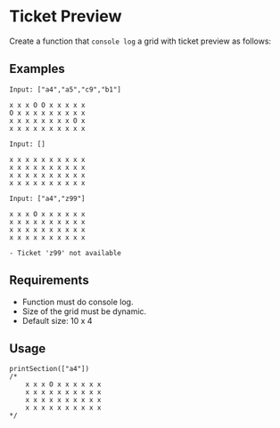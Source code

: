 # Ticket Preview

Create a function that `console log` a grid with ticket preview as follows:

## Examples
```
Input: ["a4","a5","c9","b1"]
```

```
x x x O O x x x x x
O x x x x x x x x x
x x x x x x x x O x
x x x x x x x x x x

```

```
Input: []
```

```
x x x x x x x x x x
x x x x x x x x x x
x x x x x x x x x x
x x x x x x x x x x

```

```
Input: ["a4","z99"]
```

```
x x x O x x x x x x
x x x x x x x x x x
x x x x x x x x x x
x x x x x x x x x x

- Ticket 'z99' not available
```

## Requirements
- Function must do console log.
- Size of the grid must be dynamic.
- Default size: 10 x 4

## Usage

```JS
printSection(["a4"])
/*
    x x x O x x x x x x
    x x x x x x x x x x
    x x x x x x x x x x
    x x x x x x x x x x
*/
```